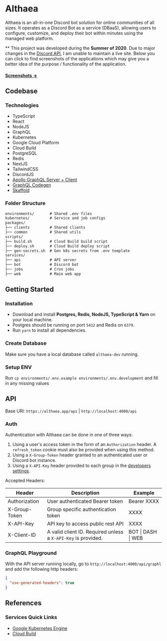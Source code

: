 # Althaea

Althaea is an all-in-one Discord bot solution for online communities of all sizes. It operates as a Discord Bot as a service (DBaaS), allowing users to configure, customize, and deploy their bot within minutes using the managed web platform.

\*\* This project was developed during the **Summer of 2020**. Due to major changes in the [Discord API](https://discord.com/developers/docs/reference), I am unable to maintain a live site. Below you can click to find screenshots of the applications which may give you a better idea of the purpose / functionality of the application.

#### [Screenshots →](./_screenshots/index.md)

## Codebase

### Technologies

- TypeScript
- React
- NodeJS
- GraphQL
- Kubernetes
- Google Cloud Platform
- Cloud Build
- PostgreSQL
- Redis
- NextJS
- TailwindCSS
- DiscordJS
- [Apollo GraphQL Server + Client](https://www.apollographql.com/docs/)
- [GraphQL Codegen](https://the-guild.dev/graphql/codegen)
- [Skaffold](https://skaffold.dev/)

### Folder Structure

```xml
environments/       # Shared .env files
kubernetes/         # Service and job configs
packages/
├── clients         # Shared clients
├── common          # Shared utils
scripts/
├── build.sh        # Cloud Build build script
├── deploy.sh       # Cloud Build deploy script
├── gen-secrets.sh  # Gen k8s secrets from .env template
services/
├── api             # API server
├── bot             # Discord bot
├── jobs            # Cron jobs
├── web             # Main web app
```

## Getting Started

### Installation

- Download and install **Postgres, Redis, NodeJS, TypeScript & Yarn** on your local machine.
- Postgres should be running on port `5432` and Redis on `6379`.
- Run `yarn` to install all dependencies.

### Create Database

Make sure you have a local database called `althaea-dev` running.

### Setup ENV

Run `cp environments/.env.example environments/.env.development` and fill in any missing values

## API

Base URl: `https://althaea.app/api` | `http://localhost:4000/api`

### Auth

Authentication with Althaea can be done in one of three ways:

1. Using a user's access token in the form of an `Authorization` header. A `refresh_token` cookie must also be
   provided when using this method.
2. Using a `X-Group-Token` header granted to an authenticated user or Discord bot instance.
3. Using a `X-API-Key` header provided to each group in the [developers settings](https://althaea.app/dashboard/settings/developers).

Accepted Headers:

| Header        | Description                                                   | Example            |
| ------------- | ------------------------------------------------------------- | ------------------ |
| Authorization | User authenticated Bearer token                               | Bearer XXXX        |
| X-Group-Token | Group specific authentication token                           | XXXX               |
| X-API-Key     | API key to access public rest API                             | XXXX               |
| X-Client-ID   | A valid client ID. Required unless a `X-API-Key` is provided. | BOT \| DASH \| WEB |

### GraphQL Playground

With the API server running locally, go to `http://localhost:4000/api/graphl`
and add the following http headers:

```json
{
  "use-generated-headers": true
}
```

## References

### Services Quick Links

- [Google Kubernetes Engine](https://console.cloud.google.com/kubernetes/list?project=althaea-aio)
- [Cloud Build](https://console.cloud.google.com/cloud-build?project=althaea-aio)

